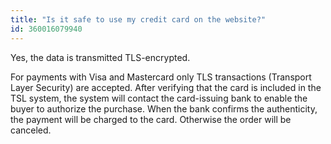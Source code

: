 ```yaml
---
title: "Is it safe to use my credit card on the website?"
id: 360016079940
---
```


Yes, the data is transmitted TLS-encrypted.

For payments with Visa and Mastercard only TLS transactions (Transport Layer Security) are accepted. After verifying that the card is included in the TSL system, the system will contact the card-issuing bank to enable the buyer to authorize the purchase. When the bank confirms the authenticity, the payment will be charged to the card. Otherwise the order will be canceled.
